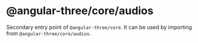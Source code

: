 # @angular-three/core/audios

Secondary entry point of `@angular-three/core`. It can be used by importing from `@angular-three/core/audios`.
